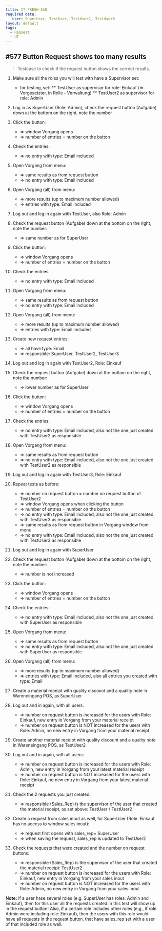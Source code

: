 ```yaml
---
title: IT FRESH-858
required data:
   user: SuperUser, TestUser, TestUser2, TestUser3 
layout: default
tags:
  - Request
  - UI
---
```

## #577 Button Request shows too many results

> Testcase to check if the request button shows the correct results.

1. Make sure all the roles you will test with have a Supervisor set:
	* for testing, set:
		** TestUser as supervisor for role: Einkauf (=> Vorgesetzter, in Rolle - Verwaltung)
		** TestUser2 as supervisor for role: Admin

1. Log in as SuperUser (Role: Admin), check the request button (Aufgabe) down at the bottom on the right, note the number

1. Click the button:
	* => window Vorgang opens
	* => number of entries = number on the button
	
1. Check the entries:
	* => no entry with type: Email included
	
1. Open Vorgang from menu:
	* => same results as from request button
	* => no entry with type: Email included
	
1. Open Vorgang (all) from menu:
	* => more results (up to maximum number allowed)
	* => entries with type: Email included
	
1. Log out and log in again with TestUser, also Role: Admin 

1. Check the request button (Aufgabe) down at the bottom on the right, note the number:
	* => same number as for SuperUser

1. Click the button:
	* => window Vorgang opens
	* => number of entries = number on the button
	
1. Check the entries:
	* => no entry with type: Email included
	
1. Open Vorgang from menu:
	* => same results as from request button
	* => no entry with type: Email included
	
1. Open Vorgang (all) from menu:
	* => more results (up to maximum number allowed)
	* => entries with type: Email included
	
1. Create new request entries:
	* => all have type: Email
	* => responsible: SuperUser, TestUser2, TestUser3
	
1. Log out and log in again with TestUser2, Role: Einkauf

1. Check the request button (Aufgabe) down at the bottom on the right, note the number:
	* => lower number as for SuperUser
	
1. Click the button:
	* => window Vorgang opens
	* => number of entries = number on the button
	
1. Check the entries:
	* => no entry with type: Email included, also not the one just created with TestUser2 as responsible
	
1. Open Vorgang from menu:
	* => same results as from request button
	* => no entry with type: Email included, also not the one just created with TestUser2 as responsible
	
1. Log out and log in again with TestUser3, Role: Einkauf

1. Repeat tests as before:
	* => number on request button =  number on request button of TestUser2
	* => window Vorgang opens when clicking the button
	* => number of entries = number on the button
	* => no entry with type: Email included, also not the one just created with TestUser3 as responsible
	* => same results as from request button in Vorgang window from menu
	* => no entry with type: Email included, also not the one just created with TestUser3 as responsible
	
1. Log out and log in again with SuperUser

1. Check the request button (Aufgabe) down at the bottom on the right, note the number:
	* => number is not increased
	
1. Click the button:
	* => window Vorgang opens
	* => number of entries = number on the button
	
1. Check the entries:
	* => no entry with type: Email included, also not the one just created with SuperUser as responsible
	
1. Open Vorgang from menu:
	* => same results as from request button
	* => no entry with type: Email included, also not the one just created with SuperUser as responsible
	
1. Open Vorgang (all) from menu:
	* => more results (up to maximum number allowed)
	* => entries with type: Email included, also all entries you created with type: Email
	
1. Create a material receipt with quality discount and a quality note in Wareneingang POS, as SuperUser

1. Log out and in again, with all users:
	* => number on request button is increased for the users with Role: Einkauf, new entry in Vorgang from your material receipt
	* => number on request button is NOT increased for the users with Role: Admin, no new entry in Vorgang from your material receipt
	
1. Create another material receipt with quality discount and a quality note in Wareneingang POS, as TestUser2

1. Log out and in again, with all users:
	* => number on request button is increased for the users with Role: Admin, new entry in Vorgang from your latest material receipt
	* => number on request button is NOT increased for the users with Role: Einkauf, no new entry in Vorgang from your latest material receipt
	
1. Check the 2 requests you just created:
	* => responsible (Sales_Rep) is the supervisor of the user that created the material receipt, as set above: TestUser / TestUser2
	
1. Create a request from sales inout as well, for SuperUser (Role: Einkauf has no access to window sales inout):
	* => request first opens with sales_rep= SuperUser
	* => when saving the request, sales_rep is updated to TestUser2

1. Check the requests that were created and the number on request buttons:
	* => responsible (Sales_Rep) is the supervisor of the user that created the material receipt: TestUser2
	* => number on request button is increased for the users with Role: Einkauf, new entry in Vorgang from your sales inout
	* => number on request button is NOT increased for the users with Role: Admin, no new entry in Vorgang from your sales inout
	
**Note:** If a user hase several roles (e.g. SuperUser has roles: Admin and Einkauf), then for this user all the requests created in this test will show up in the request button!
	Also, if a certain role includes other roles (e.g., if role Admin were including role: Einkauf), then the users with this role would have all requests in the request button, that have
	sales_rep set with a user of that included role as well.